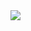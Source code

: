 <img src="https://docs.google.com/gview?url=https://github.com/imtaslim/my-resume/raw/main/CV.pdf&embedded=true">
